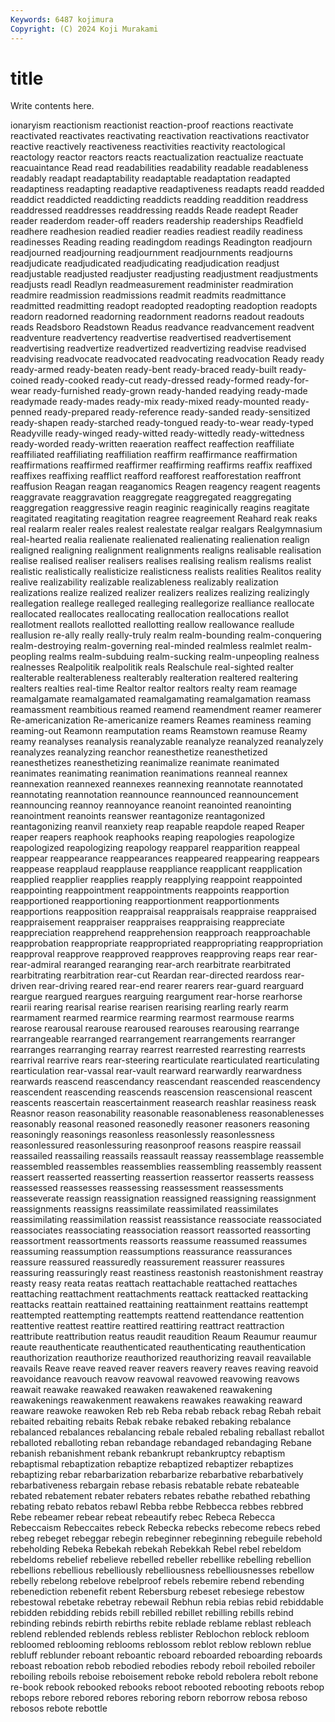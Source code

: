 ```yaml
---
Keywords: 6487 kojimura
Copyright: (C) 2024 Koji Murakami
---
```


# title

Write contents here.



ionaryism reactionism reactionist reaction-proof reactions reactivate reactivated reactivates reactivating
reactivation reactivations reactivator reactive reactively reactiveness reactivities reactivity reactological reactology
reactor reactors reacts reactualization reactualize reactuate reacuaintance Read read readabilities
readability readable readableness readably readapt readaptability readaptable readaptation readapted readaptiness
readapting readaptive readaptiveness readapts readd readded readdict readdicted readdicting readdicts
readding readdition readdress readdressed readdresses readdressing readds Reade readept Reader
reader readerdom reader-off readers readership readerships Readfield readhere readhesion readied
readier readies readiest readily readiness readinesses Reading reading readingdom readings
Readington readjourn readjourned readjourning readjournment readjournments readjourns readjudicate readjudicated readjudicating
readjudication readjust readjustable readjusted readjuster readjusting readjustment readjustments readjusts readl
Readlyn readmeasurement readminister readmiration readmire readmission readmissions readmit readmits readmittance
readmitted readmitting readopt readopted readopting readoption readopts readorn readorned readorning
readornment readorns readout readouts reads Readsboro Readstown Readus readvance readvancement
readvent readventure readvertency readvertise readvertised readvertisement readvertising readvertize readvertized readvertizing
readvise readvised readvising readvocate readvocated readvocating readvocation Ready ready ready-armed
ready-beaten ready-bent ready-braced ready-built ready-coined ready-cooked ready-cut ready-dressed ready-formed ready-for-wear
ready-furnished ready-grown ready-handed readying ready-made readymade ready-mades ready-mix ready-mixed ready-mounted
ready-penned ready-prepared ready-reference ready-sanded ready-sensitized ready-shapen ready-starched ready-tongued ready-to-wear ready-typed
Readyville ready-winged ready-witted ready-wittedly ready-wittedness ready-worded ready-written reaeration reaffect reaffection
reaffiliate reaffiliated reaffiliating reaffiliation reaffirm reaffirmance reaffirmation reaffirmations reaffirmed reaffirmer
reaffirming reaffirms reaffix reaffixed reaffixes reaffixing reafflict reafford reafforest reafforestation
reaffront reaffusion Reagan reagan reaganomics Reagen reagency reagent reagents reaggravate
reaggravation reaggregate reaggregated reaggregating reaggregation reaggressive reagin reaginic reaginically reagins
reagitate reagitated reagitating reagitation reagree reagreement Reahard reak reaks real
realarm realer reales realest realestate realgar realgars Realgymnasium real-hearted realia
realienate realienated realienating realienation realign realigned realigning realignment realignments realigns
realisable realisation realise realised realiser realisers realises realising realism realisms
realist realistic realistically realisticize realisticness realists realities Realitos reality realive
realizability realizable realizableness realizably realization realizations realize realized realizer realizers
realizes realizing realizingly reallegation reallege realleged realleging reallegorize realliance reallocate
reallocated reallocates reallocating reallocation reallocations reallot reallotment reallots reallotted reallotting
reallow reallowance reallude reallusion re-ally really really-truly realm realm-bounding realm-conquering
realm-destroying realm-governing real-minded realmless realmlet realm-peopling realms realm-subduing realm-sucking realm-unpeopling
realness realnesses Realpolitik realpolitik reals Realschule real-sighted realter realterable realterableness
realterably realteration realtered realtering realters realties real-time Realtor realtor realtors
realty ream reamage reamalgamate reamalgamated reamalgamating reamalgamation reamass reamassment reambitious
reamed reamend reamendment reamer reamerer Re-americanization Re-americanize reamers Reames reaminess
reaming reaming-out Reamonn reamputation reams Reamstown reamuse Reamy reamy reanalyses
reanalysis reanalyzable reanalyze reanalyzed reanalyzely reanalyzes reanalyzing reanchor reanesthetize reanesthetized
reanesthetizes reanesthetizing reanimalize reanimate reanimated reanimates reanimating reanimation reanimations reanneal
reannex reannexation reannexed reannexes reannexing reannotate reannotated reannotating reannotation reannounce
reannounced reannouncement reannouncing reannoy reannoyance reanoint reanointed reanointing reanointment reanoints
reanswer reantagonize reantagonized reantagonizing reanvil reanxiety reap reapable reapdole reaped
Reaper reaper reapers reaphook reaphooks reaping reapologies reapologize reapologized reapologizing
reapology reapparel reapparition reappeal reappear reappearance reappearances reappeared reappearing reappears
reappease reapplaud reapplause reappliance reapplicant reapplication reapplied reapplier reapplies reapply
reapplying reappoint reappointed reappointing reappointment reappointments reappoints reapportion reapportioned reapportioning
reapportionment reapportionments reapportions reapposition reappraisal reappraisals reappraise reappraised reappraisement reappraiser
reappraises reappraising reappreciate reappreciation reapprehend reapprehension reapproach reapproachable reapprobation reappropriate
reappropriated reappropriating reappropriation reapproval reapprove reapproved reapproves reapproving reaps rear
rear- rear-admiral rearanged rearanging rear-arch rearbitrate rearbitrated rearbitrating rearbitration rear-cut
Reardan rear-directed reardoss rear-driven rear-driving reared rear-end rearer rearers rear-guard
rearguard reargue reargued reargues rearguing reargument rear-horse rearhorse rearii rearing
rearisal rearise rearisen rearising rearling rearly rearm rearmament rearmed rearmice
rearming rearmost rearmouse rearms rearose rearousal rearouse rearoused rearouses rearousing
rearrange rearrangeable rearranged rearrangement rearrangements rearranger rearranges rearranging rearray rearrest
rearrested rearresting rearrests rearrival rearrive rears rear-steering rearticulate rearticulated rearticulating
rearticulation rear-vassal rear-vault rearward rearwardly rearwardness rearwards reascend reascendancy reascendant
reascended reascendency reascendent reascending reascends reascension reascensional reascent reascents reascertain
reascertainment reasearch reashlar reasiness reask Reasnor reason reasonability reasonable reasonableness
reasonablenesses reasonably reasonal reasoned reasonedly reasoner reasoners reasoning reasoningly reasonings
reasonless reasonlessly reasonlessness reasonlessured reasonlessuring reasonproof reasons reaspire reassail reassailed
reassailing reassails reassault reassay reassemblage reassemble reassembled reassembles reassemblies reassembling
reassembly reassent reassert reasserted reasserting reassertion reassertor reasserts reassess reassessed
reassesses reassessing reassessment reassessments reasseverate reassign reassignation reassigned reassigning reassignment
reassignments reassigns reassimilate reassimilated reassimilates reassimilating reassimilation reassist reassistance reassociate
reassociated reassociates reassociating reassociation reassort reassorted reassorting reassortment reassortments reassorts
reassume reassumed reassumes reassuming reassumption reassumptions reassurance reassurances reassure reassured
reassuredly reassurement reassurer reassures reassuring reassuringly reast reastiness reastonish reastonishment
reastray reasty reasy reata reatas reattach reattachable reattached reattaches reattaching
reattachment reattachments reattack reattacked reattacking reattacks reattain reattained reattaining reattainment
reattains reattempt reattempted reattempting reattempts reattend reattendance reattention reattentive reattest
reattire reattired reattiring reattract reattraction reattribute reattribution reatus reaudit reaudition
Reaum Reaumur reaumur reaute reauthenticate reauthenticated reauthenticating reauthentication reauthorization reauthorize
reauthorized reauthorizing reavail reavailable reavails Reave reave reaved reaver reavers
reavery reaves reaving reavoid reavoidance reavouch reavow reavowal reavowed reavowing
reavows reawait reawake reawaked reawaken reawakened reawakening reawakenings reawakenment reawakens
reawakes reawaking reaward reaware reawoke reawoken Reb reb Reba rebab
reback rebag Rebah rebait rebaited rebaiting rebaits Rebak rebake rebaked
rebaking rebalance rebalanced rebalances rebalancing rebale rebaled rebaling reballast reballot
reballoted reballoting reban rebandage rebandaged rebandaging Rebane rebanish rebanishment rebank
rebankrupt rebankruptcy rebaptism rebaptismal rebaptization rebaptize rebaptized rebaptizer rebaptizes rebaptizing
rebar rebarbarization rebarbarize rebarbative rebarbatively rebarbativeness rebargain rebase rebasis rebatable
rebate rebateable rebated rebatement rebater rebaters rebates rebathe rebathed rebathing
rebating rebato rebatos rebawl Rebba rebbe Rebbecca rebbes rebbred Rebe
rebeamer rebear rebeat rebeautify rebec Rebeca Rebecca Rebeccaism Rebeccaites rebeck
Rebecka rebecks rebecome rebecs rebed rebeg rebeget rebeggar rebegin rebeginner
rebeginning rebeguile rebehold rebeholding Rebeka Rebekah rebekah Rebekkah Rebel rebel
rebeldom rebeldoms rebelief rebelieve rebelled rebeller rebellike rebelling rebellion rebellions
rebellious rebelliously rebelliousness rebelliousnesses rebellow rebelly rebelong rebelove rebelproof rebels
rebemire rebend rebending rebenediction rebenefit rebent Rebersburg rebeset rebesiege rebestow
rebestowal rebetake rebetray rebewail Rebhun rebia rebias rebid rebiddable rebidden
rebidding rebids rebill rebilled rebillet rebilling rebills rebind rebinding rebinds
rebirth rebirths rebite reblade reblame reblast rebleach reblend reblended reblends
rebless reblister Reblochon reblock rebloom rebloomed reblooming reblooms reblossom reblot
reblow reblown reblue rebluff reblunder reboant reboantic reboard reboarded reboarding
reboards reboast reboation rebob rebodied rebodies rebody reboil reboiled reboiler
reboiling reboils reboise reboisement reboke rebold rebolera rebolt rebone re-book
rebook rebooked rebooks reboot rebooted rebooting reboots rebop rebops rebore
rebored rebores reboring reborn reborrow rebosa reboso rebosos rebote rebottle
